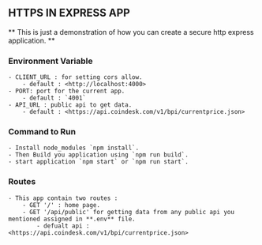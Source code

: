 ## HTTPS IN EXPRESS APP

** This is just a demonstration of how you can create a secure http express application. **

### Environment Variable
    - CLIENT_URL : for setting cors allow.
        - default : <http://localhost:4000>
    - PORT: port for the current app.
        - default : `4001`
    - API_URL : public api to get data.
        - default : <https://api.coindesk.com/v1/bpi/currentprice.json>

### Command to Run
    - Install node_modules `npm install`.
    - Then Build you application using `npm run build`.
    - start application `npm start` or `npm run start`.


### Routes
    - This app contain two routes :
        - GET '/' : home page.
        - GET '/api/public' for getting data from any public api you mentioned assigned in **.env** file.
            - defualt api : <https://api.coindesk.com/v1/bpi/currentprice.json>